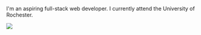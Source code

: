 
I'm an aspiring full-stack web developer. I currently attend the University of Rochester.


![](https://img.shields.io/badge/<WORD_ON_LEFT>-<Java>-informational?style=flat&logo=data:image/svg%2bxml;base64,<#007396>)


